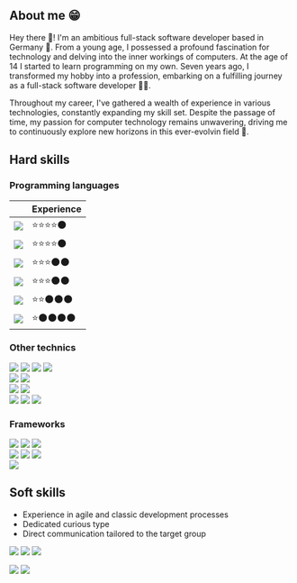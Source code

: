 ## About me 😁
Hey there 🙌! I'm an ambitious full-stack software developer based in Germany 🍺.
From a young age, I possessed a profound fascination for technology and delving into the inner workings of computers.
At the age of 14 I started to learn programming on my own. 
Seven years ago, I transformed my hobby into a profession, embarking on a fulfilling journey as a full-stack software developer 🧑‍💻.

Throughout my career, I've gathered a wealth of experience in various technologies, constantly expanding my skill set.
Despite the passage of time, my passion for computer technology remains unwavering, driving me to continuously explore new horizons in this ever-evolvin field 💪.

## Hard skills

### Programming languages
|                                                                                                                  |Experience    |
|------------------------------------------------------------------------------------------------------------------|--------------|
|![](https://img.shields.io/badge/C%23-239120?style=for-the-badge&logo=c-sharp&logoColor=white)              |⭐⭐⭐⭐🌑       |
|![](https://img.shields.io/badge/JavaScript-F7DF1E?style=for-the-badge&logo=javascript&logoColor=black) |⭐⭐⭐⭐🌑       |
|![](https://img.shields.io/badge/PHP-777BB4?style=for-the-badge&logo=php&logoColor=white)                      |⭐⭐⭐🌑🌑      |
|![](https://img.shields.io/badge/-TypeScript-777BB4?style=for-the-badge&logo=typescript&color=white)    |⭐⭐⭐🌑🌑      |
|![](https://img.shields.io/badge/Java-ED8B00?style=for-the-badge&logo=java&logoColor=white)                   |⭐⭐🌑🌑🌑     |
|![](https://img.shields.io/badge/Python-3776AB?style=for-the-badge&logo=python&logoColor=white)             |⭐🌑🌑🌑🌑    |

### Other technics
![](https://img.shields.io/badge/HTML5-E34F26?style=for-the-badge&logo=html5&logoColor=white)
![](https://img.shields.io/badge/CSS3-1572B6?style=for-the-badge&logo=css3&logoColor=white) 
![](https://img.shields.io/badge/XML-1572B6?style=for-the-badge&logo=xml&logoColor=white) 
![](https://img.shields.io/badge/JSON-ED8B00?style=for-the-badge&logo=json&logoColor=white)<br />
![](https://img.shields.io/badge/MSSQL-3776AB?style=for-the-badge&logo=mssql&logoColor=white) 
![](https://img.shields.io/badge/Oracle-EE0004?style=for-the-badge&logo=oracle&logoColor=white)<br />
![](https://img.shields.io/badge/Docker-3776AB?style=for-the-badge&logo=docker&logoColor=white) 
![](https://img.shields.io/badge/UiPath-FA4616?style=for-the-badge&logo=uipath&logoColor=white)<br />
![](https://img.shields.io/badge/Git-DE4C36?style=for-the-badge&logo=git&logoColor=white) 
![](https://img.shields.io/badge/GitLab-FC6D26?style=for-the-badge&logo=gitlab&logoColor=white) 
![](https://img.shields.io/badge/TFS-3776AB?style=for-the-badge&logo=tfs&logoColor=white)<br />

### Frameworks
![](https://img.shields.io/badge/.Net_Core-5C2D91?style=for-the-badge) 
![](https://img.shields.io/badge/WPF-3776AB?style=for-the-badge)
![](https://img.shields.io/badge/Windows_Forms-008272?style=for-the-badge)<br />
![](https://img.shields.io/badge/Angular-DD0031?style=for-the-badge&logo=angular)
![](https://img.shields.io/badge/Symfony-black?style=for-the-badge&logo=symfony)
![](https://img.shields.io/badge/Ext_Js-3776AB?style=for-the-badge)<br />
![](https://img.shields.io/badge/UiPath_Activities-FA4616?style=for-the-badge)

## Soft skills
* Experience in agile and classic development processes
* Dedicated curious type
* Direct communication tailored to the target group

![](http://github-profile-summary-cards.vercel.app/api/cards/profile-details?username=R0binSmit&theme=city_lights)
![](https://github-readme-stats.vercel.app/api/top-langs/?username=R0binSmit&langs_count=5&theme=city_lights)
![](http://github-profile-summary-cards.vercel.app/api/cards/stats?username=R0binSmit&theme=city_lights)


![](https://img.shields.io/badge/Linked_In-3776AB?style=for-the-badge&logo=linkedin&logoColor=white&link=https://www.linkedin.com/in/robin-smit-b0ba7317b/)
![](https://img.shields.io/badge/Xing-026466?style=for-the-badge&logo=xing&logoColor=white&link=https://www.xing.com/profile/Robin_Smit3/)
